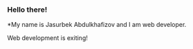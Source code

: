 ### Hello there!
*My name is Jasurbek Abdulkhafizov and I am web developer.

Web development is exiting!
